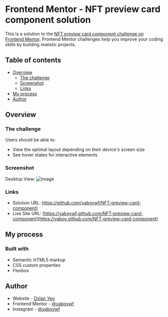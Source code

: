 # Frontend Mentor - NFT preview card component solution

This is a solution to the [NFT preview card component challenge on Frontend Mentor](https://www.frontendmentor.io/challenges/nft-preview-card-component-SbdUL_w0U). Frontend Mentor challenges help you improve your coding skills by building realistic projects. 

## Table of contents

- [Overview](#overview)
  - [The challenge](#the-challenge)
  - [Screenshot](#screenshot)
  - [Links](#links)
- [My process](#my-process)
- [Author](#author)

## Overview

### The challenge

Users should be able to:

- View the optimal layout depending on their device's screen size
- See hover states for interactive elements

### Screenshot

Desktop View:
![image](https://github.com/user-attachments/assets/0dc3f635-4ba5-48d5-b1b9-d4342f59bd15)

### Links

- Solution URL: [https://github.com/yaboywf/NFT-preview-card-component)](https://github.com/yaboywf/NFT-preview-card-component)
- Live Site URL: [https://yaboywf.github.com/NFT-preview-card-component](https://yaboy.github.com/NFT-preview-card-component)


## My process

### Built with

- Semantic HTML5 markup
- CSS custom properties
- Flexbox

## Author

- Website - [Dylan Yeo](https://yaboywf.github.io/portfolio/index.html)
- Frontend Mentor - [@yaboywf](https://www.frontendmentor.io/profile/yaboywf)
- Instagram - [@yaboywf](https://www.instagram.com/yaboywf/)
